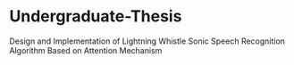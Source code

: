 # Undergraduate-Thesis
Design and Implementation of Lightning Whistle Sonic Speech Recognition Algorithm Based on Attention Mechanism

